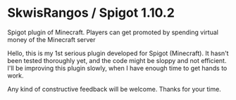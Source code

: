 # SkwisRangos / Spigot 1.10.2
Spigot plugin of Minecraft. Players can get promoted by spending virtual money of the Minecraft server

Hello, this is my 1st serious plugin developed for Spigot (Minecraft).
It hasn't been tested thoroughly yet, and the code might be sloppy and not efficient.
I'll be improving this plugin slowly, when I have enough time to get hands to work.

Any kind of constructive feedback will be welcome. Thanks for your time.

